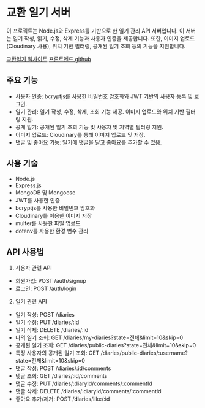 # 교환 일기 서버

이 프로젝트는 Node.js와 Express를 기반으로 한 일기 관리 API 서버입니다. 이 서버는 일기 작성, 읽기, 수정, 삭제 기능과 사용자 인증을 제공합니다. 또한, 이미지 업로드(Cloudinary 사용), 위치 기반 필터링, 공개된 일기 조회 등의 기능을 지원합니다.

[교환일기 웹사이트](https://nfe-1-1-3-diaryhub.vercel.app/)
[프론트엔드 github](https://github.com/jinhyukSeo777/NFE-1-1-3-diaryhub)

## 주요 기능
+ 사용자 인증: bcryptjs를 사용한 비밀번호 암호화와 JWT 기반의 사용자 등록 및 로그인.
+ 일기 관리: 일기 작성, 수정, 삭제, 조회 기능 제공. 이미지 업로드와 위치 기반 필터링 지원.
+ 공개 일기: 공개된 일기 조회 기능 및 사용자 및 지역별 필터링 지원.
+ 이미지 업로드: Cloudinary를 통해 이미지 업로드 및 저장.
+ 댓글 및 좋아요 기능: 일기에 댓글을 달고 좋아요를 추가할 수 있음.

## 사용 기술
+ Node.js
+ Express.js
+ MongoDB 및 Mongoose
+ JWT를 사용한 인증
+ bcryptjs를 사용한 비밀번호 암호화
+ Cloudinary를 이용한 이미지 저장
+ multer를 사용한 파일 업로드
+ dotenv를 사용한 환경 변수 관리

## API 사용법
1. 사용자 관련 API
+ 회원가입: POST /auth/signup
+ 로그인: POST /auth/login
2. 일기 관련 API
+ 일기 작성: POST /diaries
+ 일기 수정: PUT /diaries/:id
+ 일기 삭제: DELETE /diaries/:id
+ 나의 일기 조회: GET /diaries/my-diaries?state=전체&limit=10&skip=0
+ 공개된 일기 조회: GET /diaries/public-diaries?state=전체&limit=10&skip=0
+ 특정 사용자의 공개된 일기 조회: GET /diaries/public-diaries/:username?state=전체&limit=10&skip=0
+ 댓글 작성: POST /diaries/:id/comments
+ 댓글 조회: GET /diaries/:id/comments
+ 댓글 수정: PUT /diaries/:diaryId/comments/:commentId
+ 댓글 삭제: DELETE /diaries/:diaryId/comments/:commentId
+ 좋아요 추가/제거: POST /diaries/like/:id


